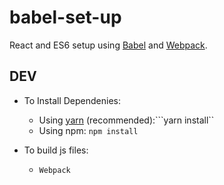 # babel-set-up
React and ES6 setup using [Babel](https://babeljs.io/) and [Webpack](https://webpack.github.io/).

## DEV

* To Install Dependenies:
    * Using [yarn](https://yarnpkg.com/en/docs/install#mac-tab) (recommended):```yarn install``
    * Using npm: ```npm install```

* To build js files:
    * ```Webpack```
